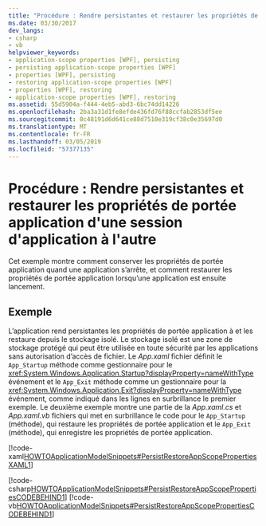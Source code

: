 ```yaml
---
title: "Procédure : Rendre persistantes et restaurer les propriétés de portée application d'une session d'application à l'autre"
ms.date: 03/30/2017
dev_langs:
- csharp
- vb
helpviewer_keywords:
- application-scope properties [WPF], persisting
- persisting application-scope properties [WPF]
- properties [WPF], persisting
- restoring application-scope properties [WPF]
- properties [WPF], restoring
- application-scope properties [WPF], restoring
ms.assetid: 55d5904a-f444-4eb5-abd3-6bc74dd14226
ms.openlocfilehash: 2ba3a31d1fe8efde436fd76f88ccfab2853df5ee
ms.sourcegitcommit: 0c48191d6d641ce88d7510e319cf38c0e35697d0
ms.translationtype: MT
ms.contentlocale: fr-FR
ms.lasthandoff: 03/05/2019
ms.locfileid: "57377135"
---
```

# <a name="how-to-persist-and-restore-application-scope-properties-across-application-sessions"></a>Procédure : Rendre persistantes et restaurer les propriétés de portée application d'une session d'application à l'autre
Cet exemple montre comment conserver les propriétés de portée application quand une application s’arrête, et comment restaurer les propriétés de portée application lorsqu’une application est ensuite lancement.  
  
## <a name="example"></a>Exemple  
 L’application rend persistantes les propriétés de portée application à et les restaure depuis le stockage isolé. Le stockage isolé est une zone de stockage protégé qui peut être utilisée en toute sécurité par les applications sans autorisation d’accès de fichier.  Le *App.xaml* fichier définit le `App_Startup` méthode comme gestionnaire pour le <xref:System.Windows.Application.Startup?displayProperty=nameWithType> événement et le `App_Exit` méthode comme un gestionnaire pour la <xref:System.Windows.Application.Exit?displayProperty=nameWithType> événement, comme indiqué dans les lignes en surbrillance le premier exemple. Le deuxième exemple montre une partie de la *App.xaml.cs* et *App.xaml.vb* fichiers qui met en surbrillance le code pour le `App_Startup` (méthode), qui restaure les propriétés de portée application et le `App_Exit` (méthode), qui enregistre les propriétés de portée application.
 
  
 [!code-xaml[HOWTOApplicationModelSnippets#PersistRestoreAppScopePropertiesXAML1](~/samples/snippets/csharp/VS_Snippets_Wpf/HOWTOApplicationModelSnippets/CSharp/App.xaml?highlight=1-7)]
  
 [!code-csharp[HOWTOApplicationModelSnippets#PersistRestoreAppScopePropertiesCODEBEHIND1](~/samples/snippets/csharp/VS_Snippets_Wpf/HOWTOApplicationModelSnippets/CSharp/App.xaml.cs?highlight=17-55)]
 [!code-vb[HOWTOApplicationModelSnippets#PersistRestoreAppScopePropertiesCODEBEHIND1](~/samples/snippets/visualbasic/VS_Snippets_Wpf/HOWTOApplicationModelSnippets/visualbasic/application.xaml.vb#persistrestoreappscopepropertiescodebehind1)]
 
